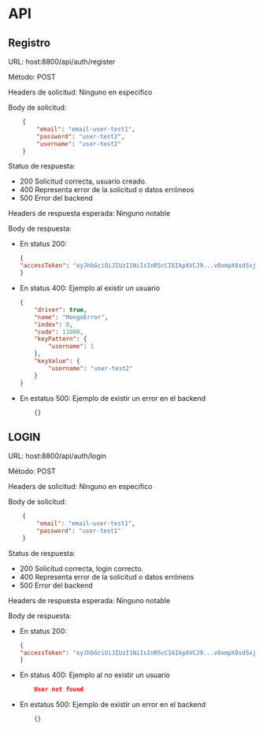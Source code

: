 # API
## Registro
URL: host:8800/api/auth/register

Método: POST

Headers de solicitud: Ninguno en especifico

Body de solicitud: 
```json
    {
        "email": "email-user-test1",
        "password": "user-test2",
        "username": "user-test2"
    }
```

Status de respuesta: 
* 200 Solicitud correcta, usuario creado.
* 400 Representa error de la solicitud o datos erróneos 
* 500 Error del backend

Headers de respuesta esperada: Ninguno notable

Body de respuesta: 
* En status 200:
    ```json
    {
    "accessToken": "eyJhbGciOiJIUzI1NiIsInR5cCI6IkpXVCJ9...v0xmpX8sdSxj7phffcsc--AqhjiVrN1ZbnIlTVjtaCI"
    }
    ```
* En status 400: Ejemplo al existir un usuario
    ```json
    {
        "driver": true,
        "name": "MongoError",
        "index": 0,
        "code": 11000,
        "keyPattern": {
            "username": 1
        },
        "keyValue": {
            "username": "user-test2"
        }
    }
    ```
* En estatus 500: Ejemplo de existir un error en el backend
    ```json
        {}
    ```
## LOGIN

URL: host:8800/api/auth/login

Método: POST

Headers de solicitud: Ninguno en especifico

Body de solicitud: 
```json
    {
        "email": "email-user-test1",
        "password": "user-test1"
    }
```

Status de respuesta: 
* 200 Solicitud correcta, login correcto.
* 400 Representa error de la solicitud o datos erróneos
* 500 Error del backend

Headers de respuesta esperada: Ninguno notable

Body de respuesta: 
* En status 200:
    ```json
    {
    "accessToken": "eyJhbGciOiJIUzI1NiIsInR5cCI6IkpXVCJ9...v0xmpX8sdSxj7phffcsc--AqhjiVrN1ZbnIlTVjtaCI"
    }
    ```
* En status 400: Ejemplo al no existir un usuario
    ```json
        User not found
    ```
* En estatus 500: Ejemplo de existir un error en el backend
    ```json
        {}
    ```